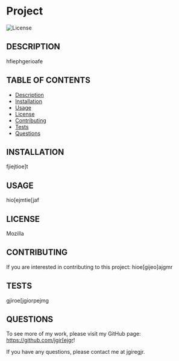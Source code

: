 # Project
  
  ![License]()


  ## DESCRIPTION
 hfiephgerioafe
  
  ## TABLE OF CONTENTS
  - [Description](#description)
  - [Installation](#installation)
  - [Usage](#usage)
  - [License](#license)
  - [Contributing](#contributing)
  - [Tests](#tests)
  - [Questions](#questions)

  ## INSTALLATION
 fjiejtioe]t
  
  ## USAGE
 hio[ejmtie[jaf

  ## LICENSE
  Mozilla

  ## CONTRIBUTING
 If you are interested in contributing to this project:
 hioe[gijeo]ajgmr

  ## TESTS
 gjiroe[jgiorpejmg

  ## QUESTIONS
  To see more of my work, please visit my GitHub page: https://github.com/jgir[ejgr!

  If you have any questions, please contact me at jgiregjr\.
  